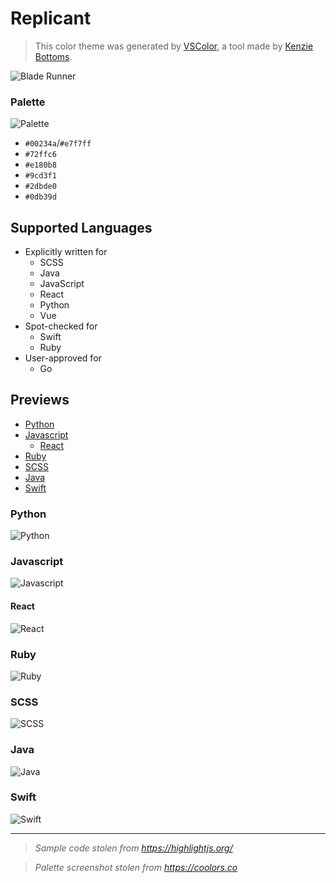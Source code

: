 # Replicant

> This color theme was generated by [VSColor](https://kenzie.ink/vscolor/), a tool made by [Kenzie Bottoms](https://kenzie.ink/).

![Blade Runner](bladerunner.png)

### Palette
![Palette](palette.png)

- `#00234a`/`#e7f7ff`
- `#72ffc6`
- `#e180b8`
- `#9cd3f1`
- `#2dbde0`
- `#0db39d`

## Supported Languages

- Explicitly written for
    - SCSS
    - Java
    - JavaScript
    - React
    - Python
    - Vue
- Spot-checked for
    - Swift
    - Ruby
- User-approved for
    - Go

## Previews

- [Python](#python)
- [Javascript](#javascript)
  - [React](#react)
- [Ruby](#ruby)
- [SCSS](#scss)
- [Java](#java)
- [Swift](#swift)

### Python

![Python](previews/python.png)

### Javascript

![Javascript](previews/js.png)

#### React

![React](previews/react.png)

### Ruby

![Ruby](previews/ruby.png)

### SCSS

![SCSS](previews/scss.png)


### Java

![Java](previews/java.png)


### Swift

![Swift](previews/swift.png)

---

> *Sample code stolen from https://highlightjs.org/*

> *Palette screenshot stolen from https://coolors.co*